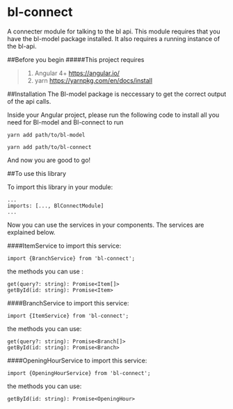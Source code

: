 # bl-connect
A connecter module for talking to the bl api. 
This module requires that you have the bl-model package installed.
It also requires a running instance of the bl-api. 

##Before you begin
#####This project requires
>1. Angular 4+ https://angular.io/ 
>2. yarn https://yarnpkg.com/en/docs/install

##Installation
The Bl-model package is neccessary to get the correct output of the api calls. 

Inside your Angular project, please run the following code to install all you need for Bl-model and Bl-connect to run

	yarn add path/to/bl-model

	yarn add path/to/bl-connect



And now you are good to go!


##To use this library 

To import this library in your module:

	...
	imports: [..., BlConnectModule]
	...
	
Now you can use the services in your components. The services are explained below.

####ItemService
to import this service:

	import {BranchService} from 'bl-connect';

the methods you can use :

	get(query?: string): Promise<Item[]>
	getById(id: string): Promise<Item>
	
####BranchService
to import this service: 

	import {ItemService} from 'bl-connect';
	
the methods you can use:

	get(query?: string): Promise<Branch[]>
	getById(id: string): Promise<Branch>

####OpeningHourService
to import this service:

	import {OpeningHourService} from 'bl-connect';
	
the methods you can use:

	getById(id: string): Promise<OpeningHour>
	
	

